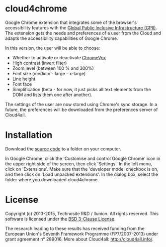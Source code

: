 cloud4chrome
============

Google Chrome extension that integrates some of the browser's accessibility features with the [Global Public Inclusive Infrastructure (GPII)](http://gpii.net/). 
The extension gets the needs and preferences of a user from the Cloud and adapts the accessibility capabilities of Google Chrome.

In this version, the user will be able to choose:

- Whether to activate or deactivate [ChromeVox](http://www.chromevox.com/) 
- High contrast (invert filter)
- Zoom level (between 100 % and 300%)
- Font size (medium - large - x-large)
- Line height
- Font face
- Simplification (beta - for now, it just picks all text elements from the DOM and lists them one after another).

The settings of the user are now stored using Chrome's sync storage. In a future, the preferences will be downloaded from the preferences server of Cloud4all.

Installation
============

Download the [source code](https://github.com/GutiX/chrome4cloud/archive/master.zip) to a folder on your computer. 

In Google Chrome, click the 'Customise and control Google Chrome' icon in the upper right side of the screen, then click 'Settings'. In the left menu, click on 'Extensions'. Make sure that the 'developer mode' checkbox is on, and then click on 'Load unpacked extensions'. In the dialog box, select the folder where you downloaded cloud4chrome.

License
=======

Copyright (c) 2013-2015, Technosite R&D / Ilunion. All rights reserved. This software is licensed under 
the [BSD 3-Clause License](http://opensource.org/licenses/BSD-3-Clause).

The research leading to these results has received funding from the European Union's Seventh Framework Programme (FP7/2007-2013) under grant agreement n° 289016. More about Cloud4all: http://cloud4all.info/.

